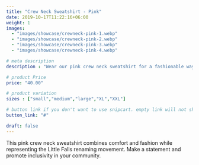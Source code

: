 ```yaml
---
title: "Crew Neck Sweatshirt - Pink"
date: 2019-10-17T11:22:16+06:00
weight: 1
images: 
  - "images/showcase/crewneck-pink-1.webp"
  - "images/showcase/crewneck-pink-2.webp"
  - "images/showcase/crewneck-pink-3.webp"
  - "images/showcase/crewneck-pink-4.webp"

# meta description
description : "Wear our pink crew neck sweatshirt for a fashionable way to support the Little Falls renaming movement"

# product Price
price: "40.00"

# product variation
sizes : ["small","medium","large","XL","XXL"]

# button link if you don't want to use snipcart. empty link will not show button
button_link: "#"

draft: false
---
```


This pink crew neck sweatshirt combines comfort and fashion while representing the Little Falls renaming movement. Make a statement and promote inclusivity in your community.